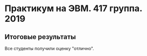 # Практикум на ЭВМ. 417 группа. 2019
## Итоговые результаты

Все студенты получили оценку "отлично".
